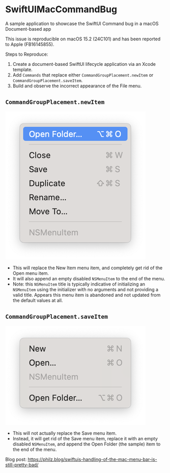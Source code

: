 # SwiftUIMacCommandBug

A sample application to showcase the SwiftUI Command bug in a macOS Document-based app

This issue is reproducible on macOS 15.2 (24C101) and has been reported to Apple (FB16145855).

Steps to Reproduce:
1. Create a document-based SwiftUI lifecycle application via an Xcode template.
2. Add `Commands` that replace either `CommandGroupPlacement.newItem` or `CommandGroupPlacement.saveItem`.
3. Build and observe the incorrect appearance of the File menu.

## `CommandGroupPlacement.newItem`

![CommandGroupPlacement.newItem bug](./images/newItem.png)

- This will replace the New Item menu item, and completely get rid of the Open menu item.
- It will also append an empty disabled `NSMenuItem` to the end of the menu.
- Note: this `NSMenuItem` title is typically indicative of initializing an `NSMenuItem` using the initializer with no arguments and not providing a valid title. Appears this menu item is abandoned and not updated from the default values at all. 

## `CommandGroupPlacement.saveItem`

![CommandGroupPlacement.saveItem bug](./images/saveItem.png)

- This will not actually replace the Save menu item.
- Instead, it will get rid of the Save menu item, replace it with an empty disabled `NSMenuItem`, and append the Open Folder (the sample) item to the end of the menu.

Blog post: https://philz.blog/swiftuis-handling-of-the-mac-menu-bar-is-still-pretty-bad/

